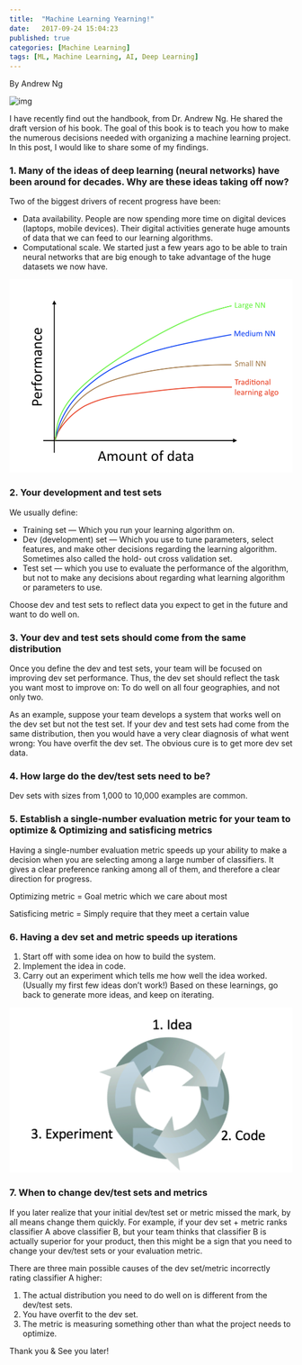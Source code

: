 ```yaml
---
title:  "Machine Learning Yearning!"
date:   2017-09-24 15:04:23
published: true
categories: [Machine Learning]
tags: [ML, Machine Learning, AI, Deep Learning]
---
```

By Andrew Ng

![img](https://images.gr-assets.com/books/1480798569l/30741739.jpg)


I have recently find out the handbook, from Dr. Andrew Ng. He shared the draft version of his book. The goal of this book is to teach you how to make the numerous decisions needed with organizing a machine learning project. In this post, I would like to share some of my findings.

### 1. Many of the ideas of deep learning (neural networks) have been around for decades. Why are these ideas taking off now?

Two of the biggest drivers of recent progress have been:
- Data availability. People are now spending more time on digital devices (laptops, mobile devices). Their digital activities generate huge amounts of data that we can feed to our learning algorithms.
- Computational scale. We started just a few years ago to be able to train neural networks that are big enough to take advantage of the huge datasets we now have.


<img src="/images/post3/1.png">


### 2. Your development and test sets

We usually define:
- Training set — Which you run your learning algorithm on.
- Dev (development) set — Which you use to tune parameters, select features, and make other decisions regarding the learning algorithm. Sometimes also called the hold- out cross validation set.
- Test set — which you use to evaluate the performance of the algorithm, but not to make any decisions about regarding what learning algorithm or parameters to use.

Choose dev and test sets to reflect data you expect to get in the future and want to do well on.


### 3. Your dev and test sets should come from the same distribution

Once you define the dev and test sets, your team will be focused on improving dev set performance. Thus, the dev set should reflect the task you want most to improve on: To do well on all four geographies, and not only two.

As an example, suppose your team develops a system that works well on the dev set but not the test set. If your dev and test sets had come from the same distribution, then you would have a very clear diagnosis of what went wrong: You have overfit the dev set. The obvious cure is to get more dev set data.

### 4. How large do the dev/test sets need to be?

Dev sets with sizes from 1,000 to 10,000 examples are common.

### 5. Establish a single-number evaluation metric for your team to optimize & Optimizing and satisficing metrics

Having a single-number evaluation metric speeds up your ability to make a decision when you are selecting among a large number of classifiers. It gives a clear preference ranking among all of them, and therefore a clear direction for progress.
 
Optimizing metric = Goal metric which we care about most 

Satisficing metric = Simply require that they meet a certain value 

### 6. Having a dev set and metric speeds up iterations

1. Start off with some idea on how to build the system.
2. Implement the idea in code.
3. Carry out an experiment which tells me how well the idea worked. (Usually my first few ideas don’t work!) Based on these learnings, go back to generate more ideas, and keep on iterating.


<img src="/images/post3/2.png">

### 7. When to change dev/test sets and metrics

If you later realize that your initial dev/test set or metric missed the mark, by all means change them quickly. For example, if your dev set + metric ranks classifier A above classifier B, but your team thinks that classifier B is actually superior for your product, then this might be a sign that you need to change your dev/test sets or your evaluation metric.

There are three main possible causes of the dev set/metric incorrectly rating classifier A higher:

1. The actual distribution you need to do well on is different from the dev/test sets.
2. You have overfit to the dev set.
3. The metric is measuring something other than what the project needs to optimize.


Thank you & See you later! 



